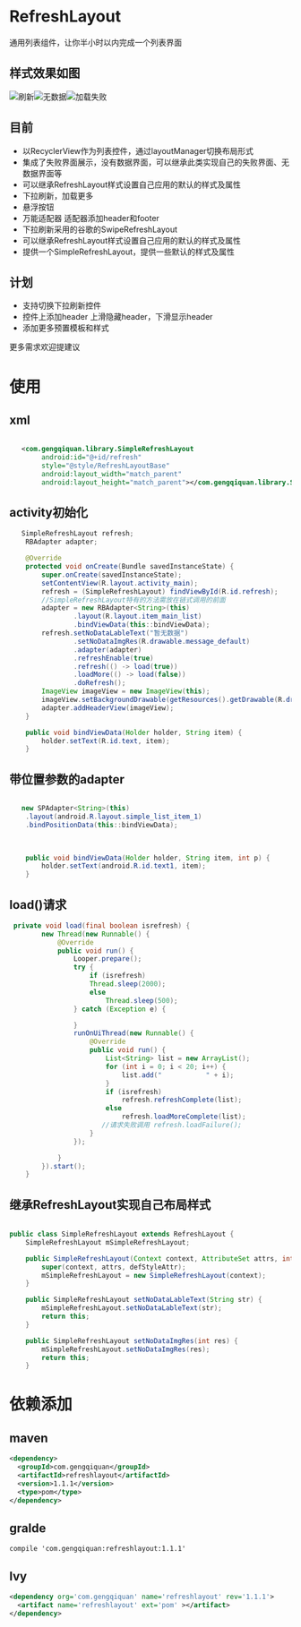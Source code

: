# RefreshLayout
通用列表组件，让你半小时以内完成一个列表界面

## 样式效果如图

![刷新](http://img.blog.csdn.net/20161008152441933)![无数据](http://img.blog.csdn.net/20161008152457761)![加载失败](http://img.blog.csdn.net/20161008152510715)


## 目前

 * 以RecyclerView作为列表控件，通过layoutManager切换布局形式
 * 集成了失败界面展示，没有数据界面，可以继承此类实现自己的失败界面、无数据界面等
 * 可以继承RefreshLayout样式设置自己应用的默认的样式及属性
 * 下拉刷新，加载更多
 * 悬浮按钮
 * 万能适配器 适配器添加header和footer
 * 下拉刷新采用的谷歌的SwipeRefreshLayout
 * 可以继承RefreshLayout样式设置自己应用的默认的样式及属性
 * 提供一个SimpleRefreshLayout，提供一些默认的样式及属性

## 计划
 * 支持切换下拉刷新控件
 * 控件上添加header 上滑隐藏header，下滑显示header
 * 添加更多预置模板和样式
 
 更多需求欢迎提建议
 


# 使用
## xml
```xml
  
   <com.gengqiquan.library.SimpleRefreshLayout
        android:id="@+id/refresh"
        style="@style/RefreshLayoutBase"
        android:layout_width="match_parent"
        android:layout_height="match_parent"></com.gengqiquan.library.SimpleRefreshLayout>
```
## activity初始化
```java
   SimpleRefreshLayout refresh;
    RBAdapter adapter;

    @Override
    protected void onCreate(Bundle savedInstanceState) {
        super.onCreate(savedInstanceState);
        setContentView(R.layout.activity_main);
        refresh = (SimpleRefreshLayout) findViewById(R.id.refresh);
        //SimpleRefreshLayout特有的方法需放在链式调用的前面
        adapter = new RBAdapter<String>(this)
                .layout(R.layout.item_main_list)
                .bindViewData(this::bindViewData);
        refresh.setNoDataLableText("暂无数据")
                .setNoDataImgRes(R.drawable.message_default)
                .adapter(adapter)
                .refreshEnable(true)
                .refresh(() -> load(true))
                .loadMore(() -> load(false))
                .doRefresh();
        ImageView imageView = new ImageView(this);
        imageView.setBackgroundDrawable(getResources().getDrawable(R.drawable.img_no_message));
        adapter.addHeaderView(imageView);
    }

    public void bindViewData(Holder holder, String item) {
        holder.setText(R.id.text, item);
    }

```

## 带位置参数的adapter
```java

   new SPAdapter<String>(this)
    .layout(android.R.layout.simple_list_item_1)
    .bindPositionData(this::bindViewData);
                

   
    public void bindViewData(Holder holder, String item, int p) {
        holder.setText(android.R.id.text1, item);
    }
```

## load()请求

```java
 private void load(final boolean isrefresh) {
        new Thread(new Runnable() {
            @Override
            public void run() {
                Looper.prepare();
                try {
                    if (isrefresh)
                    Thread.sleep(2000);
                    else
                        Thread.sleep(500);
                } catch (Exception e) {

                }
                runOnUiThread(new Runnable() {
                    @Override
                    public void run() {
                        List<String> list = new ArrayList();
                        for (int i = 0; i < 20; i++) {
                            list.add("           " + i);
                        }
                        if (isrefresh)
                            refresh.refreshComplete(list);
                        else
                            refresh.loadMoreComplete(list);
                       //请求失败调用 refresh.loadFailure();
                    }
                });

            }
        }).start();
    }
```
## 继承RefreshLayout实现自己布局样式

```  java
 
public class SimpleRefreshLayout extends RefreshLayout {
    SimpleRefreshLayout mSimpleRefreshLayout;

    public SimpleRefreshLayout(Context context, AttributeSet attrs, int defStyleAttr) {
        super(context, attrs, defStyleAttr);
        mSimpleRefreshLayout = new SimpleRefreshLayout(context);
    }

    public SimpleRefreshLayout setNoDataLableText(String str) {
        mSimpleRefreshLayout.setNoDataLableText(str);
        return this;
    }

    public SimpleRefreshLayout setNoDataImgRes(int res) {
        mSimpleRefreshLayout.setNoDataImgRes(res);
        return this;
    }
```


# 依赖添加
## maven
```xml
<dependency>
  <groupId>com.gengqiquan</groupId>
  <artifactId>refreshlayout</artifactId>
  <version>1.1.1</version>
  <type>pom</type>
</dependency>
```
## gralde 
```
compile 'com.gengqiquan:refreshlayout:1.1.1'
```
## lvy
```xml
<dependency org='com.gengqiquan' name='refreshlayout' rev='1.1.1'>
  <artifact name='refreshlayout' ext='pom' ></artifact>
</dependency>
```
